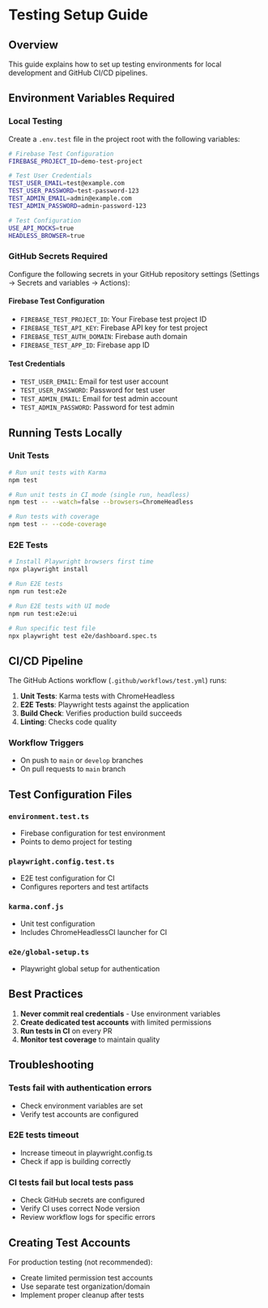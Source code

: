 # Testing Setup Guide

## Overview

This guide explains how to set up testing environments for local development and GitHub CI/CD pipelines.

## Environment Variables Required

### Local Testing

Create a `.env.test` file in the project root with the following variables:

```bash
# Firebase Test Configuration
FIREBASE_PROJECT_ID=demo-test-project

# Test User Credentials
TEST_USER_EMAIL=test@example.com
TEST_USER_PASSWORD=test-password-123
TEST_ADMIN_EMAIL=admin@example.com
TEST_ADMIN_PASSWORD=admin-password-123

# Test Configuration
USE_API_MOCKS=true
HEADLESS_BROWSER=true
```

### GitHub Secrets Required

Configure the following secrets in your GitHub repository settings (Settings → Secrets and variables → Actions):

#### Firebase Test Configuration

- `FIREBASE_TEST_PROJECT_ID`: Your Firebase test project ID
- `FIREBASE_TEST_API_KEY`: Firebase API key for test project
- `FIREBASE_TEST_AUTH_DOMAIN`: Firebase auth domain
- `FIREBASE_TEST_APP_ID`: Firebase app ID

#### Test Credentials

- `TEST_USER_EMAIL`: Email for test user account
- `TEST_USER_PASSWORD`: Password for test user
- `TEST_ADMIN_EMAIL`: Email for test admin account
- `TEST_ADMIN_PASSWORD`: Password for test admin

## Running Tests Locally

### Unit Tests

```bash
# Run unit tests with Karma
npm test

# Run unit tests in CI mode (single run, headless)
npm test -- --watch=false --browsers=ChromeHeadless

# Run tests with coverage
npm test -- --code-coverage
```

### E2E Tests

```bash
# Install Playwright browsers first time
npx playwright install

# Run E2E tests
npm run test:e2e

# Run E2E tests with UI mode
npm run test:e2e:ui

# Run specific test file
npx playwright test e2e/dashboard.spec.ts
```

## CI/CD Pipeline

The GitHub Actions workflow (`.github/workflows/test.yml`) runs:

1. **Unit Tests**: Karma tests with ChromeHeadless
2. **E2E Tests**: Playwright tests against the application
3. **Build Check**: Verifies production build succeeds
4. **Linting**: Checks code quality

### Workflow Triggers

- On push to `main` or `develop` branches
- On pull requests to `main` branch

## Test Configuration Files

### `environment.test.ts`

- Firebase configuration for test environment
- Points to demo project for testing

### `playwright.config.test.ts`

- E2E test configuration for CI
- Configures reporters and test artifacts

### `karma.conf.js`

- Unit test configuration
- Includes ChromeHeadlessCI launcher for CI

### `e2e/global-setup.ts`

- Playwright global setup for authentication

## Best Practices

1. **Never commit real credentials** - Use environment variables
2. **Create dedicated test accounts** with limited permissions
3. **Run tests in CI** on every PR
4. **Monitor test coverage** to maintain quality

## Troubleshooting

### Tests fail with authentication errors

- Check environment variables are set
- Verify test accounts are configured

### E2E tests timeout

- Increase timeout in playwright.config.ts
- Check if app is building correctly

### CI tests fail but local tests pass

- Check GitHub secrets are configured
- Verify CI uses correct Node version
- Review workflow logs for specific errors

## Creating Test Accounts

For production testing (not recommended):

- Create limited permission test accounts
- Use separate test organization/domain
- Implement proper cleanup after tests
